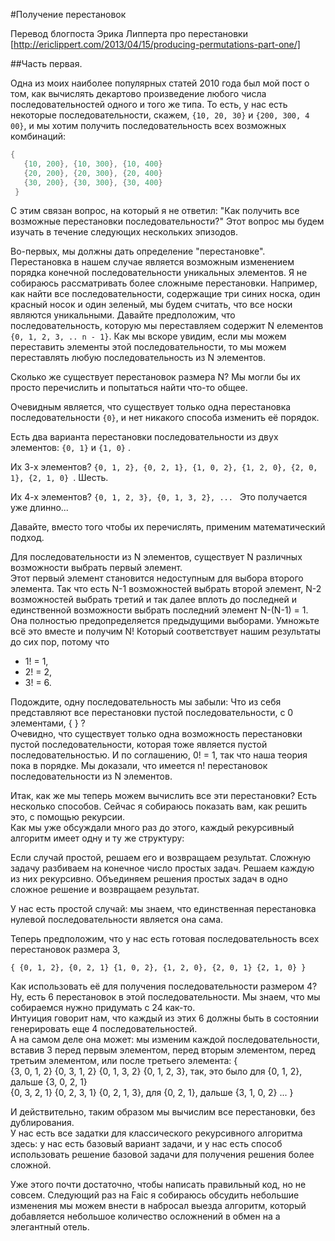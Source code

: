 #Получение перестановок

Перевод блогпоста Эрика Липперта про перестановки  [http://ericlippert.com/2013/04/15/producing-permutations-part-one/]

##Часть первая.

Одна из моих наиболее популярных статей 2010 года был мой пост 
о том, как вычислять декартово произведение любого числа последовательностей одного и того
же типа. 
То есть, у нас есть некоторые последовательности, скажем, `{10, 20, 30}` и `{200, 300, 4
00}`, и мы хотим получить последовательность всех возможных комбинаций:

```csharp
{ 
   {10, 200}, {10, 300}, {10, 400} 
   {20, 200}, {20, 300}, {20, 400}
   {30, 200}, {30, 300}, {30, 400} 
 } 

```
С этим связан вопрос, на который я не ответил: "Как получить все возможные перестановки последовательности?" 
Этот вопрос мы будем изучать в течение следующих нескольких эпизодов. 

Во-первых, мы должны дать определение "перестановке". 
Перестановка в нашем случае является возможным изменением порядка конечной последовательности уникальных элементов. 
Я не собираюсь рассматривать более сложныме перестановки. Например, как найти все последовательности, 
содержащие три синих носка, один красный носок и один зеленый, мы будем считать, что все носки являются уникальными.  Давайте предположим, что последовательность, которую мы переставляем содержит N елементов `{0, 1, 2, 3, .. n - 1}`.  Как мы вскоре увидим, если мы можем переставить элементы этой последовательности, то мы можем переставлять любую последовательность из N элементов. 

Сколько же существует перестановок размера N?  Мы могли бы их просто перечислить и попытаться найти что-то общее.  

Очевидным является, что существует только одна перестановка последовательности `{0}`, 
и нет никакого способа изменить её порядок.  

Есть два варианта перестановки последовательности из двух элементов: `{0, 1}` и `{1, 0}` . 

Их 3-х элементов?  `{0, 1, 2}, {0, 2, 1}, {1, 0, 2}, {1, 2, 0}, {2, 0, 1}, {2, 1, 0} `.  Шесть. 

Их 4-х элементов? `{0, 1, 2, 3}, {0, 1, 3, 2}, ... ` Это получается уже длинно... 

Давайте, вместо того чтобы их перечислять, применим математический подход. 

Для последовательности из N элементов, существует N различных возможности выбрать первый элемент.  
Этот первый элемент становится недоступным для выбора второго элемента.
Так что есть N-1 возможностей выбрать второй элемент, N-2 возможностей выбрать третий и так далее 
вплоть до последней и единственной возможности выбрать последний элемент N-(N-1) = 1.
Она полностью предопределяется предыдущими выборами.  Умножьте всё это вместе и получим N!
Который соответствует нашим результаты до сих пор, потому что 

+ 1! = 1, 
+ 2! = 2, 
+ 3! = 6. 

Подождите, одну последовательность мы забыли: Что из себя представляют все перестановки пустой последовательности, 
с 0 элементами, { } ?  
Очевидно, что существует только одна возможность перестановки пустой последовательности, 
которая тоже является пустой последовательностью.  И по соглашению, 0! = 1, так что наша теория пока в порядке.
Мы доказали, что имеется n! перестановок последовательности из N элементов. 

Итак, как же мы теперь можем вычислить все эти перестановки?
Есть несколько способов. 
Сейчас я собираюсь показать вам, как решить это, с помощью рекурсии.  
Как мы уже обсуждали много раз до этого, каждый рекурсивный алгоритм имеет одну и ту же структуру: 

Если случай простой, решаем его и возвращаем результат.
Сложную задачу разбиваем на конечное число простых задач. 
Решаем каждую из них рекурсивно. 
Объединяем решения простых задач в одно сложное решение и возвращаем результат.

У нас есть простой случай: мы знаем, что единственная перестановка нулевой последовательности является 
она сама. 

Теперь предположим, что у нас есть готовая последовательность всех перестановок размера 3, 
  
   `{
   {0, 1, 2},
   {0, 2, 1}
   {1, 0, 2},
   {1, 2, 0},
   {2, 0, 1}
   {2, 1, 0}
   }`
   
Как использовать её для получения последовательности размером 4?  
Ну, есть 6 перестановок в этой последовательности.  Мы знаем, что мы собираемся нужно придумать с 24 как-то.  
Интуиция говорит нам, что каждый из этих 6 должны быть в состоянии генерировать еще 4 последовательностей.  
А на самом деле она может: мы изменим каждой последовательности, вставив 3 перед первым элементом, 
перед вторым элементом, перед третьим элементом, или после третьего элемента: 
  {  
 {3, 0, 1, 2} 
 {0, 3, 1, 2}
 {0, 1, 3, 2}
 {0, 1, 2, 3}, так, это было для {0, 1, 2}, дальше 
 {3, 0, 2, 1}  
 {0, 3, 2, 1}
 {0, 2, 3, 1}
 {0, 2, 1, 3}, для {0, 2, 1}, дальше 
 {3, 1, 0, 2} 
   ...
 } 

 И действительно, таким образом мы вычислим все перестановки, без дублирования.  
 У нас есть все задатки для классического рекурсивного алгоритма здесь: 
 у нас есть базовый вариант задачи,
 и у нас есть способ использовать решение базовой задачи для получения решения более сложной. 

 Уже этого почти достаточно, чтобы написать правильный код, но не совсем. 
 Следующий раз на Faic я собираюсь обсудить небольшие изменения мы можем внести в набросал выезда алгоритм, 
 который добавляется небольшое количество осложнений в обмен на а элегантный отель.
